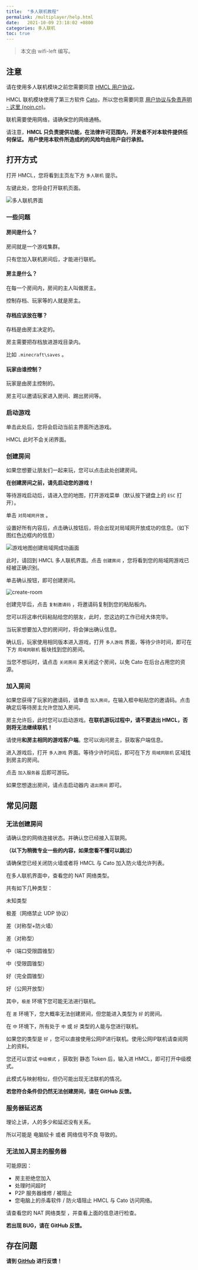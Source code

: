 ```yaml
---
title:  "多人联机教程"
permalink: /multiplayer/help.html
date:   2021-10-09 23:18:02 +0800
categories: 多人联机
toc: true
---
```


> 本文由 wifi-left 编写。

## 注意

请在使用多人联机模块之前您需要同意 [HMCL 用户协议](https://hmcl.huangyuhui.net/eula)。

HMCL 联机模块使用了第三方软件 [Cato](https://noin.cn/71.html)，所以您也需要同意 [用户协议与免责声明  - 这里 (noin.cn)](https://noin.cn/agreement)。

联机需要使用网络，请确保您的网络通畅。

请注意，**HMCL 只负责提供功能，在法律许可范围内，开发者不对本软件提供任何保证。 用户使用本软件所造成的的风险均由用户自行承担。**

## 打开方式

打开 HMCL，您将看到主页左下方 `多人联机` 提示。

左键此处，您将会打开联机页面。

![多人联机界面](/assets/img/docs/multiplayer/help/img1.png)



### 一些问题

#### 房间是什么？

房间就是一个游戏集群。

只有您加入联机房间后，才能进行联机。

#### 房主是什么？

在每一个房间内，房间的主人叫做房主。

控制存档、玩家等的人就是房主。

#### 存档应该放在哪？

存档是由房主决定的。

房主需要把存档放进游戏目录内。

比如 `.minecraft\saves` 。

#### 玩家由谁控制？

玩家是由房主控制的。

房主可以邀请玩家进入房间、踢出房间等。

### 启动游戏

单击此处后，您将会启动当前主界面所选游戏。

HMCL 此时不会关闭界面。

### 创建房间

如果您想要让朋友们一起来玩，您可以点击此处创建房间。

**在创建房间之前，请先启动您的游戏！**

等待游戏启动后，请进入您的地图，打开游戏菜单（默认按下键盘上的 `ESC` 打开）。

单击 `对局域网开放` 。

设置好所有内容后，点击确认按钮后，将会出现对局域网开放成功的信息。（如下图红色边框内的信息）

![游戏地图创建局域网成功画面](/assets/img/docs/multiplayer/help/In-game.png)

此时，请回到 HMCL 多人联机界面。点击 `创建房间` ，您将看到您的局域网游戏已经被正确识别。

单击确认按钮，即可创建房间。

![create-room](/assets/img/docs/multiplayer/help/create-room.png)

创建完毕后，点击 `复制邀请码` ，将邀请码复制到您的粘贴板内。

您可以将这串代码粘贴给您的朋友，此时，您这边的工作已经大体完毕。

当玩家想要加入您的房间时，将会弹出确认信息。

确认后，玩家使用相同版本进入游戏，打开 `多人游戏` 界面，等待少许时间，即可在下方 `局域网联机` 板块找到您的房间。

当您不想玩时，请点击 `关闭房间` 来关闭这个房间，以免 Cato 在后台占用您的资源。

### 加入房间

如果您获得了玩家的邀请码，请单击 `加入房间`，在输入框中粘贴您的邀请码。点击确定后等待房主允许您加入房间。

房主允许后，此时您可以启动游戏。**在联机游玩过程中，请不要退出 HMCL，否则将无法继续联机！**

请使用**和房主相同的游戏客户端**。您可以询问房主，获取客户端信息。

进入游戏后，打开 `多人游戏` 界面。等待少许时间后，即可在下方 `局域网联机` 区域找到房主的房间。

点击 `加入服务器` 后即可游玩。

如果您想退出房间，请点击启动器内 `退出房间` 即可。

## 常见问题

### 无法创建房间

请确认您的网络连接状态。并确认您已经接入互联网。

**（以下为稍微专业一些的内容，如果您看不懂可以跳过）**

请确保您已经关闭防火墙或者将 HMCL 与 Cato 加入防火墙允许列表。

在多人联机界面中，查看您的 NAT 网络类型。

共有如下几种类型：



未知类型

极差（网络禁止 UDP 协议）

差（对称型+防火墙）

差（对称型）

中（端口受限圆锥型）

中（受限圆锥型）

好（完全圆锥型）

好（公网开放型）



其中，`极差` 环境下您可能无法进行联机。

在 `差` 环境下，您大概率无法创建房间，但您能进入类型为 `好` 的房间。

在 `中` 环境下，所有处于 `中` 或 `好` 类型的人能与您进行联机。

如果您的类型是 `好` ，您可以直接使用公网IP进行联机。使用公网IP联机请查阅网上的资料。



您还可以尝试 `中级模式` ，获取到 静态 Token 后，输入进 HMCL，即可打开中级模式。

此模式与映射相似，但仍可能出现无法联机的情况。



**若您符合条件但仍然无法创建房间，请在 GitHub 反馈。**

### 服务器延迟高

理论上讲，人的多少和延迟没有关系。

所以可能是 电脑较卡 或者 网络信号不良 导致的。

### 无法加入房主的服务器

可能原因：

* 房主拒绝您加入
* 处理时间超时
* P2P 服务器维修 / 被阻止
* 您电脑上的杀毒软件 / 防火墙阻止 HMCL 与 Cato 访问网络。

请查看您的 NAT 网络类型 ，并查看上面的信息进行检查。

**若出现 BUG，请在 GitHub 反馈。**

## 存在问题

**请到 [GitHub](https://github.com/huanghongxun/HMCL) 进行反馈！**
